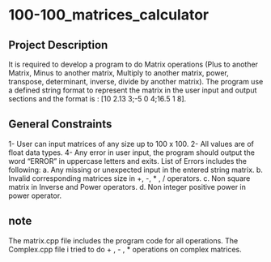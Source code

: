 # 100-100_matrices_calculator
## Project Description
It is required to develop a program to do Matrix operations (Plus to another
Matrix, Minus to another matrix, Multiply to another matrix, power, transpose, determinant, inverse, divide by another matrix). The program use a defined string format to represent the matrix in the user input and output
sections and the format is : [10 2.13 3;-5 0 4;16.5 1 8].
## General Constraints
1- User can input matrices of any size up to 100 x 100.
2- All values are of float data types.
4- Any error in user input, the program should output the word “ERROR”
in uppercase letters and exits. List of Errors includes the following:
    a. Any missing or unexpected input in the entered string matrix.
    b. Invalid corresponding matrices size in +, -, * , / operators.
    c. Non square matrix in Inverse and Power operators.
    d. Non integer positive power in power operator.
## note
The matrix.cpp file includes the program code for all operations.
The Complex.cpp file i tried to do + , - , * operations on complex matrices.
